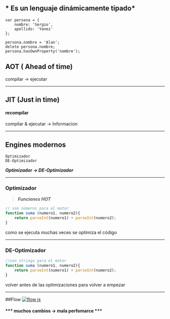 ## * Es un lenguaje dinámicamente tipado*

````
var persona = {
    nombre: 'Sergio',
    apellido: 'Yanez'
};

persona.nombre = 'Alan';
delete persona.nombre;
persona.hasOwnProperty('nombre');

````

## AOT ( Ahead of time)
 compilar &rarr;  ejecutar

------------

## JIT (Just in time)
#### recompilar
 compilar & ejecutar              &rarr; Informacion


------------

## Engines modernos 
	Optimizador
	DE-Optimizador
***Optimizador &rarr;  DE-Optimizador***

------------
### Optimizador
> ***Funciones HOT***

```javascript
// son números para el motor
function suma (numero1, numero2){
	return parseInt(numero1) + parseInt(numero2);
}
```
como se ejecuta muchas veces se optimiza el código


------------

### DE-Optimizador
```javascript
//son strings para el motor
function suma (numero1, numero2){
	return parseInt(numero1) + parseInt(numero2);
}
```
volver antes de las optimizaciones para volver a empezar

------------
##Flow
[![flow js](https://i.imgur.com/WCfgkno.png "flow js")](http://https://i.imgur.com/WCfgkno.png "flow js")

#### *** muchos cambios &rarr; mala perfomarce ***


